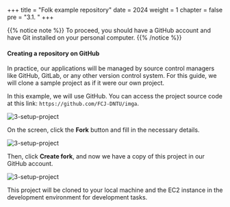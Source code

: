 +++
title = "Folk example repository"
date = 2024
weight = 1
chapter = false
pre = "3.1. "
+++

{{% notice note %}}
To proceed, you should have a GitHub account and have Git installed on your personal computer.
{{% /notice %}}

#### Creating a repository on GitHub

In practice, our applications will be managed by source control managers like GitHub, GitLab, or any other version control system. For this guide, we will clone a sample project as if it were our own project.

In this example, we will use GitHub. You can access the project source code at this link: `https://github.com/FCJ-DNTU/imga`.

![3-setup-project](/images/3-setup-project/3-1-1-folk-repository.png)

On the screen, click the **Fork** button and fill in the necessary details.

![3-setup-project](/images/3-setup-project/3-1-2-create-folk.png)

Then, click **Create fork**, and now we have a copy of this project in our GitHub account.

![3-setup-project](/images/3-setup-project/3-1-3-folked-repository.png)

This project will be cloned to your local machine and the EC2 instance in the development environment for development tasks.
